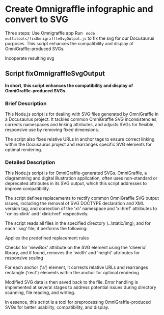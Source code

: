 # Create Omnigraffle infographic and convert to SVG

Three steps:
Use Omnigraffle app
Run ` node multitools/fixOmnigraffleSvgOutput.js` to fix the svg for our Docusaurus purposes. This script enhances the compatibility and display of OmniGraffle-produced SVGs.

Incoperate resulting svg

## Script fixOmnigraffleSvgOutput

**In short, this script enhances the compatibility and display of OmniGraffle-produced SVGs.**

### Brief Description

This Node.js script is for dealing with SVG files generated by OmniGraffle in a Docusaurus project. It tackles common OmniGraffle SVG inconsistencies, corrects namespaces and linking attributes, and adjusts SVGs for flexible, responsive use by removing fixed dimensions.

The script also fixes relative URLs in anchor tags to ensure correct linking within the Docusaurus project and rearranges specific SVG elements for optimal rendering.

### Detailed Description

This Node.js script is for OmniGraffle-generated SVGs. OmniGraffle, a diagramming and digital illustration application, often uses non-standard or deprecated attributes in its SVG output, which this script addresses to improve compatibility.

The script defines replacements to rectify common OmniGraffle SVG output issues, including the removal of SVG DOCTYPE declaration and XML version tag, and correction of the 'xl:' namespace and 'xl:href' attributes to 'xmlns:xlink' and 'xlink:href' respectively.

The script reads all files in the specified directory (../static/img), and for each '.svg' file, it performs the following:

Applies the predefined replacement rules

Checks for 'viewBox' attribute on the SVG element using the 'cheerio' library, and if found, removes the 'width' and 'height' attributes for responsive scaling

For each anchor ('a') element, it corrects relative URLs and rearranges rectangle ('rect') elements within the anchor for optimal rendering

Modified SVG data is then saved back to the file. Error handling is implemented at several stages to address potential issues during directory scanning, file reading, and writing.

In essence, this script is a tool for preprocessing OmniGraffle-produced SVGs for better usability, compatibility, and display.

